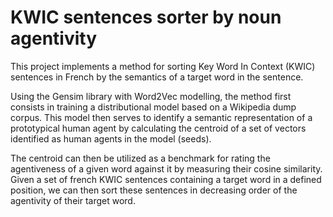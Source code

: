 # KWIC sentences sorter by noun agentivity

This project implements a method for sorting Key Word In Context (KWIC) sentences in French by the semantics of a target word in the sentence.


Using the Gensim library with Word2Vec modelling, the method first consists in training a distributional model based on a Wikipedia dump corpus. This model then serves to identify a semantic representation of a prototypical human agent by calculating the centroid of a set of vectors identified as human agents in the model (seeds).

The centroid can then be utilized as a benchmark for rating the agentiveness of a given word against it by measuring their cosine similarity. Given a set of french KWIC sentences containing a target word in a defined position, we can then sort these sentences in decreasing order of the agentivity of their target word.
